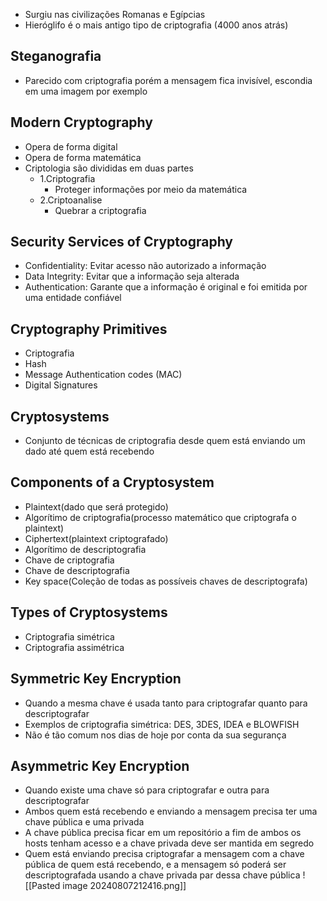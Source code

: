 - Surgiu nas civilizações Romanas e Egípcias
- Hieróglifo é o mais antigo tipo de criptografia (4000 anos atrás)
## Steganografia
- Parecido com criptografia porém a mensagem fica invisível, escondia em uma imagem por exemplo
## Modern Cryptography
- Opera de forma digital
- Opera de forma matemática
- Criptologia são divididas em duas partes
	- 1.Criptografia
		- Proteger informações por meio da matemática
	- 2.Criptoanalise
		- Quebrar a criptografia
## Security Services of Cryptography
- Confidentiality: Evitar acesso não autorizado a informação
- Data Integrity: Evitar que a informação seja alterada
- Authentication: Garante que a informação é original e foi emitida por uma entidade confiável
## Cryptography Primitives
- Criptografia
- Hash
- Message Authentication codes (MAC)
- Digital Signatures
## Cryptosystems
- Conjunto de técnicas de criptografia desde quem está enviando um dado até quem está recebendo
## Components of a Cryptosystem
- Plaintext(dado que será protegido)
- Algorítimo de criptografia(processo matemático que criptografa o plaintext)
- Ciphertext(plaintext criptografado)
- Algorítimo de descriptografia
- Chave de criptografia
- Chave de descriptografia
- Key space(Coleção de todas as possíveis chaves de descriptografa)
## Types of Cryptosystems
- Criptografia simétrica
- Criptografia assimétrica
## Symmetric Key Encryption
- Quando a mesma chave é usada tanto para criptografar quanto para descriptografar
- Exemplos de criptografia simétrica: DES, 3DES, IDEA e BLOWFISH
- Não é tão comum nos dias de hoje por conta da sua segurança
## Asymmetric Key Encryption
- Quando existe uma chave só para criptografar e outra para descriptografar
- Ambos quem está recebendo e enviando a mensagem precisa ter uma chave pública e uma privada
- A chave pública precisa ficar em um repositório a fim de ambos os hosts tenham acesso e a chave privada deve ser mantida em segredo
- Quem está enviando precisa criptografar a mensagem com a chave pública de quem está recebendo, e a mensagem só poderá ser descriptografada usando a chave privada par dessa chave pública
![[Pasted image 20240807212416.png]]
